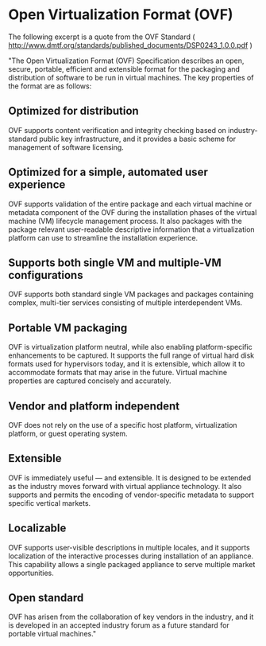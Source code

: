 # Open Virtualization Format (OVF) #
The following excerpt is a quote from the OVF Standard ( http://www.dmtf.org/standards/published_documents/DSP0243_1.0.0.pdf )

"The Open Virtualization Format (OVF) Specification describes an open, secure, portable, efficient and extensible format for the packaging and distribution of software to be run in virtual machines. The key properties of the format are as follows:

## Optimized for distribution ##
OVF supports content verification and integrity checking based on industry-standard public key infrastructure, and it provides a basic scheme for management of software licensing.

## Optimized for a simple, automated user experience ##
OVF supports validation of the entire package and each virtual machine or metadata
component of the OVF during the installation phases of the virtual machine (VM) lifecycle management process. It also packages with the package relevant user-readable descriptive information that a virtualization platform can use to streamline the installation experience.

## Supports both single VM and multiple-VM configurations ##
OVF supports both standard single VM packages and packages containing complex, multi-tier services consisting of multiple interdependent VMs.

## Portable VM packaging ##
OVF is virtualization platform neutral, while also enabling platform-specific enhancements to be captured. It supports the full range of virtual hard disk formats used for hypervisors today, and it is extensible, which allow it to accommodate formats that may arise in the future. Virtual machine properties are captured concisely and accurately.

## Vendor and platform independent ##
OVF does not rely on the use of a specific host platform, virtualization platform, or guest operating system.


## Extensible ##
OVF is immediately useful — and extensible. It is designed to be extended as the industry moves forward with virtual appliance technology. It also supports and permits the encoding of vendor-specific metadata to support specific vertical markets.

## Localizable ##
OVF supports user-visible descriptions in multiple locales, and it supports localization of the interactive processes during installation of an appliance. This capability allows a single packaged appliance to serve multiple market opportunities.


## Open standard ##
OVF has arisen from the collaboration of key vendors in the industry, and it is developed in an accepted industry forum as a future standard for portable virtual machines."
